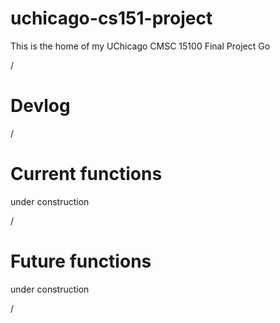 # uchicago-cs151-project
This is the home of my UChicago CMSC 15100 Final Project Go

/

# Devlog

/

# Current functions
under construction

/

# Future functions
under construction

/
